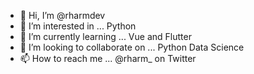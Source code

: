 - 👋 Hi, I’m @rharmdev
- 👀 I’m interested in ... Python
- 🌱 I’m currently learning ... Vue and Flutter
- 💞️ I’m looking to collaborate on ... Python Data Science
- 📫 How to reach me ... @rharm_ on Twitter

<!---
rharmdev/rharmdev is a ✨ special ✨ repository because its `README.md` (this file) appears on your GitHub profile.
You can click the Preview link to take a look at your changes.
--->
